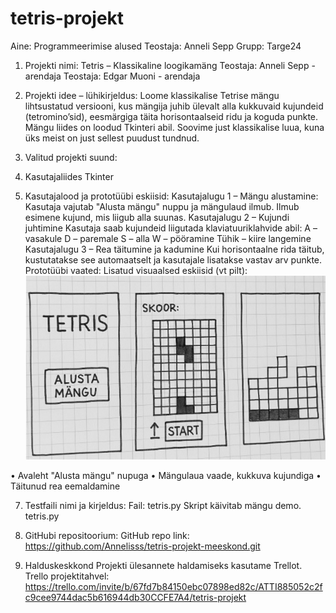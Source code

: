 # tetris-projekt
Aine: Programmeerimise alused
Teostaja: Anneli Sepp
Grupp: Targe24

1. Projekti nimi: Tetris – Klassikaline loogikamäng
    Teostaja: Anneli Sepp - arendaja
    Teostaja: Edgar Muoni - arendaja

3. Projekti idee – lühikirjeldus:
Loome klassikalise Tetrise mängu lihtsustatud versiooni, kus mängija juhib ülevalt alla kukkuvaid kujundeid (tetromino’sid), eesmärgiga täita horisontaalseid ridu ja koguda punkte. Mängu liides on loodud Tkinteri abil. Soovime just klassikalise luua, kuna üks meist on just sellest puudust tundnud.

4. Valitud projekti suund:
4. Kasutajaliides Tkinter
5. Kasutajalood ja prototüübi eskiisid:
Kasutajalugu 1 – Mängu alustamine:
Kasutaja vajutab "Alusta mängu" nuppu ja mängulaud ilmub. Ilmub esimene kujund, mis liigub alla suunas.
Kasutajalugu 2 – Kujundi juhtimine
Kasutaja saab kujundeid liigutada klaviatuuriklahvide abil:
A – vasakule
D – paremale
S – alla
W – pööramine
Tühik – kiire langemine
Kasutajalugu 3 – Rea täitumine ja kadumine
Kui horisontaalne rida täitub, kustutatakse see automaatselt ja kasutajale lisatakse vastav arv punkte.
Prototüübi vaated:
 Lisatud visuaalsed eskiisid (vt pilt):
 ![Prototüüp](prototyyp.jpg)

•	Avaleht "Alusta mängu" nupuga
•	Mängulaua vaade, kukkuva kujundiga
•	Täitunud rea eemaldamine

7. Testfaili nimi ja kirjeldus:
Fail: tetris.py
 Skript käivitab mängu demo. tetris.py

8. GitHubi repositoorium:
GitHub repo link: https://github.com/Annelisss/tetris-projekt-meeskond.git

9. Halduskeskkond
Projekti ülesannete haldamiseks kasutame Trellot.  
Trello projektitahvel: https://trello.com/invite/b/67fd7b84150ebc07898ed82c/ATTI885052c2fc9cee9744dac5b616944db30CCFE7A4/tetris-projekt
